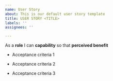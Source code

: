 ```yaml
---
name: User Story
about: This is our default user story template
title: USER STORY <TITLE>
labels: ''
assignees: ''

---
```


As a **role** I can **capability** so that **perceived benefit**


- Acceptance criteria 1

- Acceptance criteria 2

- Acceptance criteria 3
